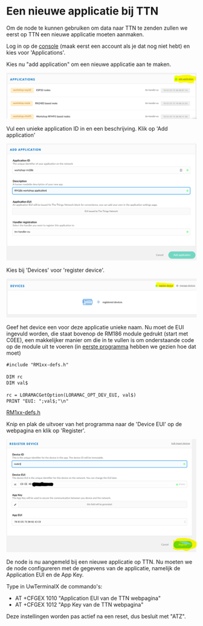 # Een nieuwe applicatie bij TTN
Om de node te kunnen gebruiken om data naar TTN te zenden zullen we eerst op TTN een nieuwe applicatie moeten aanmaken.

Log in op de [console](https://console.thethingsnetwork.org) (maak eerst een account als je dat nog niet hebt) en kies voor 'Applications'.

Kies nu "add application" om een nieuwe applicatie aan te maken.

![](images/add-app.png)

Vul een unieke application ID in en een beschrijving. Klik op 'Add application'

![](images/rm-app.png)

Kies bij 'Devices' voor 'register device'.

![](images/reg-device.png)

Geef het device een voor deze applicatie unieke naam. Nu moet de EUI ingevuld worden, die staat bovenop de RM186 module gedrukt (start met C0EE), een makkelijker manier om die in te vullen is om onderstaande code op de module uit te voeren (in [eerste programma](programma.md) hebben we gezien hoe dat moet)

````
#include "RM1xx-defs.h"

DIM rc
DIM val$

rc = LORAMACGetOption(LORAMAC_OPT_DEV_EUI, val$)
PRINT "EUI: ";val$;"\n"
````
[RM1xx-defs.h](software/RM1xx-defs.h)

Knip en plak de uitvoer van het programma naar de 'Device EUI' op de webpagina en klik op 'Register'.

![](images/reg-dev1.png)

De node is nu aangemeld bij een nieuwe applicatie op TTN. Nu moeten we de node configureren met de gegevens van de applicatie, namelijk de Application EUI en de App Key.

Type in UwTerminalX de commando's:
- AT +CFGEX 1010 "Application EUI van de TTN webpagina"
- AT +CFGEX 1012 "App Key van de TTN webpagina"

Deze instellingen worden pas actief na een reset, dus besluit met "ATZ".
